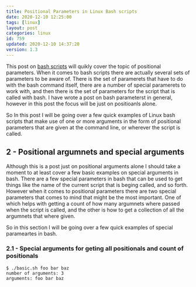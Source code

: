```yaml
---
title: Positional Parameters in Linux Bash scripts
date: 2020-12-10 12:25:00
tags: [linux]
layout: post
categories: linux
id: 759
updated: 2020-12-10 14:37:20
version: 1.3
---
```


This post on [bash scripts](/2020/11/27/linux-bash-scripts/) will quikly cover the topic of positional parameters. When it comes to bash scripts there are actually several sets of parameters to be aware of. There is the set of paramerets that have to do with the bash command itself, there are a number of special paramerets to work with, and then there is the set of parameters for the script that is called with bash. I have wrote a post on bash parameterst in general, however in this post the focus will be just on positioanls alone.

So In this post I will be going over a few quick examples of Linux bash scripts that make use of one or more arguments in the form of positional parameters that are given at the command line, or wherever the script is called.

<!-- more -->


## 2 - Positional argumnets and special arguments

Although this is a post just on positional arguments alone I should take a moment to at least cover a few basic examples on special arguments in bash. There are a few special parameters in bash that can be used to get things like the name of the current script that is beging called, and so forth. However when it comes to positional parameters there are two special parameters that comes to mind that might be the most important. One of which helps with getting a count of how many argumnets where passed when the script is called, and the other is how to get a collection of all the argumnets that where given.

So in this section I will be going over a few quick examples of special parameartes in bash.

### 2.1 - Special arguments for geting all positionals and count of positionals

```
$ ./basic.sh foo bar baz
number of arguments: 3
arguments: foo bar baz
```